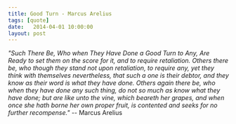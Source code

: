 ```yaml
---
title: Good Turn - Marcus Arelius
tags: [quote]
date:   2014-04-01 10:00:00
layout: post
---
```

*"Such There Be, Who when They Have Done a Good Turn to Any, Are Ready to set them on the score for it, and to require retaliation. Others there be, who though they stand not upon retaliation, to require any, yet they think with themselves nevertheless, that such a one is their debtor, and they know as their word is what they have done. Others again there be, who when they have done any such thing, do not so much as know what they have done; but are like unto the vine, which beareth her grapes, and when once she hath borne her own proper fruit, is contented and seeks for no further recompense."* -- Marcus Arelius
